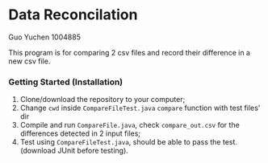 # Data Reconcilation
Guo Yuchen 1004885

This program is for comparing 2 csv files and record their difference in a new csv file.

### Getting Started (Installation)

1. Clone/download the repository to your computer;
2. Change `cwd` inside `CompareFileTest.java` `compare` function with test files' dir
3. Compile and run `CompareFile.java`, check `compare_out.csv` for the differences detected in 2 input files;
4. Test using `CompareFileTest.java`, should be able to pass the test. (download JUnit before testing).
